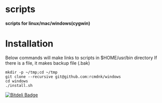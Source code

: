 scripts
=======

**scripts for linux/mac/windows(cygwin)**

# Installation

Below commands will make links to scripts in $HOME/usr/bin directory
If there is a file, it makes backup file (.bak)

    mkdir -p ~/tmp;cd ~/tmp
    git clone --recursive git@github.com:rcmdnk/windows
    cd windows
    ./install.sh


[![Bitdeli Badge](https://d2weczhvl823v0.cloudfront.net/rcmdnk/scripts/trend.png)](https://bitdeli.com/free "Bitdeli Badge")

